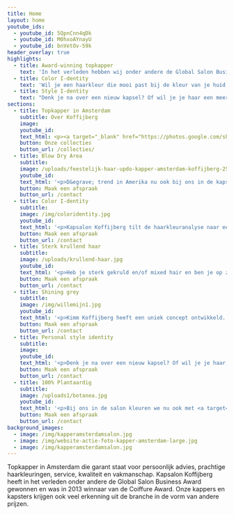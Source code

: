 ```yaml
---
title: Home
layout: home
youtube_ids: 
  - youtube_id: 5QpnCnn4qDk
  - youtube_id: M0hxoAYnayU
  - youtube_id: bnVetOv-59k
header_overlay: true
highlights:
  - title: Award-winning topkapper
    text: 'In het verleden hebben wij onder andere de Global Salon Business Award gewonnen en in 2013 de Coiffure Award. Kapsalon Koffijberg in Amsterdam staat al 40 jaar voor vakmanschap, creativiteit en vernieuwing op het gebied van kapsels, haarkleuringen en styling. Onze trendsettende kappers en kapsters blinken uit in technische vakkundigheid en in persoonlijke aandacht voor hun klanten.'
  - title: Color I-dentity
    text: 'Wil je een haarkleur die mooi past bij de kleur van je huid of ogen? Wil je sterker of zakelijker overkomen? Of je geverfde haar laten uitgroeien naar je natuurlijke grijze haar, maar dan wel sprankelend en eigentijds? Aan de hand van een korte vragenlijst, moodboards en kleurkragen adviseren wij je een passende haarkleur die aansluit bij jouw lifestyle.'
  - title: Style I-dentity
    text: "Denk je na over een nieuw kapsel? Of wil je je haar een meer eigentijdse look geven die past bij jouw lifestyle? Kom dan bij ons langs. \nWij staan bekend om de kwaliteit van onze knip- en kleurbehandelingen. Onze halfjaarlijkse nieuwe collecties zijn te zien in nationale en internationale vakbladen. Wij zorgen ervoor dat het nieuwe model en de kleur van je haar elkaar versterken en je uitstraling een nieuwe boost geven."
sections:
  - title: Topkapper in Amsterdam
    subtitle: Over Koffijberg
    image: 
    youtube_id:
    text_html: <p><a target="_blank" href="https://photos.google.com/share/AF1QipOJti8OeHzM6kd3MyzHAuHhZ-PtFqGDrupw9_zhqss0avv0DzEDnDC_80w-rfqRGA?key=MWNIVkpya2Y1U3JJN0FGMW5tbXJlaVkxYjhJZjZR">Kapsalon Koffijberg</a> heeft in het verleden onder andere de Global Salon Business Award gewonnen en was in 2013 winnaar van de Coiffure Award. Onze kappers en kapsters krijgen ook veel erkenning uit de branche in de vorm van andere prijzen. Onze aanpak staat al 40 jaar voor vakmanschap, creativiteit en vernieuwing op het gebied van kapsels, haarkleuringen en styling en is absoluut trendsettend. Onze kappers en kapsters blinken uit in technische vakkundigheid en in persoonlijke aandacht voor hun klanten. <a target="_blank" href="/over-ons/index.html">Lees meer...</a></p>
    button: Onze collecties
    button_url: /collecties/
  - title: Blow Dry Area
    subtitle:
    image: /uploads/feestelijk-haar-updo-kapper-amsterdam-koffijberg-250.jpg
    youtube_id:
    text_html: '<p>D&egrave; trend in Amerika nu ook bij ons in de kapsalon: de Blow Dry Area. Binnen 30 minuten f&ouml;hnen wij je haar of verzorgen een updo. Jij geniet ondertussen van een hapje en een drankje. Je komt met gewassen en droog haar naar onze kapsalon. Daar kies je uit een van onze looks en wij zorgen ervoor dat je na een half uurtje met een catwalk look onze kapsalon verlaat. Een blow dry voor je haar is snel en betaalbaar. Onverwacht een belangrijke zakelijke afspraak? Of vanavond een feestje? Bel ons of loop even binnen en <em>book a blow-out!</em>&nbsp;Voor inspiratie <a target="_blank" href="https://www.koffijberg.nl/behandelingen/blow-dry/">klik hier</a></p>'
    button: Maak een afspraak
    button_url: /contact
  - title: Color I-dentity
    subtitle:
    image: /img/coloridentity.jpg
    youtube_id:
    text_html: '<p>Kapsalon Koffijberg tilt de haarkleuranalyse naar een hoger plan. Samen met jou komen wij tot een advies voor je nieuwe haarkleur gebaseerd op je lifestyle en wensen. Wil je een haarkleur die vooral mooi past bij de kleur van je huid en ogen? Of wil je bijvoorbeeld sterker of zakelijker overkomen en meer gezien worden in je werkomgeving? Is er een andere gebeurtenis in je leven waardoor je een imagoverandering kan gebruiken? Door het invullen van een korte vragenlijst en het gebruik van moodboards en kleurenkragen, heb je de mogelijkheid je professioneel te laten adviseren door onze haarspecialisten. Kom naar onze kapsalon en beleef dit advies.</p>'
    button: Maak een afspraak
    button_url: /contact
  - title: Sterk krullend haar
    subtitle:
    image: /uploads/krullend-haar.jpg
    youtube_id:
    text_html: '<p>Heb je sterk gekruld en/of mixed hair en ben je op zoek naar een kapper die professioneel om kan gaan met je krullen? Dan ben je bij ons aan het goede adres: Koffijberg Hairdressers is al jaren d&egrave; kapsalon voor mooi natuurlijk krullend haar; het zit in onze genen. Wij snappen dat je sterk gekruld en/of mixed hair anders knipt en behandelt dan steil en fijn haar.</p><p>Onbehandeld mixed hair hoef je niet vaak te wassen. Het heeft wel regelmatig een masker of haarkuur nodig. Je haar is van nature droger dan andere soorten haar en het&nbsp; heeft heel veel behoefte aan vocht en olie. Onze speciale mixed hair productlijnen zitten daarom boordevol voedende en hydraterende bestanddelen. Er zitten veel meer oli&euml;n en moisturizers in dan in producten voor Europees of Aziatisch haar.</p><p>Voordeel van mixed hair is dat je je haar maar zo&rsquo;n 1 x in de vier maanden hoeft te knippen. Jij en wij weten dat er bij het knippen maar een snippertje vanaf mag!! Elke centimeter eraf, lijkt wel 5 centimeter korter als je haar is opgedroogd." Na het knippen, defini&euml;ren wij jouw krullen met de juiste producten. Voor het kleuren van je haar (puntkleuring, splitcolor etc.) gebruiken we de milde producten van L&rsquo;Oreal. Zij hebben ook ammonia vrije kleurproducten. En wil je er extra mooi uitzien? Dan zorgen we ervoor dat je haar supermooi gef&ouml;hnd en getangd wordt door een van onze professionele kappers.</p>'
    button: Maak een afspraak
    button_url: /contact
  - title: Shining grey
    subtitle:
    image: /img/willemijn1.jpg
    youtube_id:
    text_html: '<p>Kimm Koffijberg heeft een uniek concept ontwikkeld. Voor vrouwen met gekleurd haar die op een mooie manier hun grijze haar willen laten uitgroeien. &lsquo;Shining grey&rsquo; verloopt via een subtiel persoonlijk stappenplan en duurt gemiddeld een jaar. Elke 3 of 4 maanden bezoek je onze kapsalon. Op een uitgekiende manier plaatsen onze kappers en kapsters bij ieder bezoek low- en highlights om zo het grijze en het gekleurde haar steeds meer te blenden. Jij en je omgeving wennen zo geleidelijk aan je nieuwe grijze haarkleur, terwijl onze kappers en kapsters de kwaliteit en de kleur van het haar goed bewaken. Na een jaar komt een vrouw tevoorschijn met een sprankelende grijze en eigentijdse look.</p>'
    button: Maak een afspraak
    button_url: /contact
  - title: Personal style identity
    subtitle:
    image:
    youtube_id:
    text_html: '<p>Denk je na over een nieuw kapsel? Of wil je je haar een meer eigentijdse look geven die past bij jouw lifestyle? Kom dan bij ons langs. \nWij staan bekend om de kwaliteit van onze knip- en kleurbehandelingen. Onze halfjaarlijkse nieuwe collecties zijn te zien in nationale en internationale vakbladen. Wij zorgen ervoor dat het nieuwe model en de kleur van je haar elkaar versterken en je uitstraling een nieuwe boost geven.</p>'
    button: Maak een afspraak
    button_url: /contact
  - title: 100% Plantaardig
    subtitle:
    image: /uploads1/botanea.jpg
    youtube_id:
    text_html: '<p>Bij ons in de salon kleuren we nu ook met <a target="_blank" href="https://www.youtube.com/watch?v=khs3TE75YFA">Botanea</a>. Botanea is een 100% Plantaardige Professionele Haarkleur samengesteld uit slechts drie natuurlijke ingredi&euml;nten: Cassia, Henna en Indigo, zorgvuldig verbouwd en geoogst in India. <a target="_blank" href="/contact">Meer weten?</a></p>'
    button: Maak een afspraak
    button_url: /contact
background_images: 
  - image: /img/kapperamsterdamsalon.jpg
  - image: /img/website-actie-foto-kapper-amsterdam-large.jpg
  - image: /img/kapperamsterdamsalon.jpg
---
```


Topkapper in Amsterdam die garant staat voor persoonlijk advies, prachtige haarkleuringen, service, kwaliteit en vakmanschap. Kapsalon Koffijberg heeft in het verleden onder andere de Global Salon Business Award gewonnen en was in 2013 winnaar van de Coiffure Award. Onze kappers en kapsters krijgen ook veel erkenning uit de branche in de vorm van andere prijzen.
